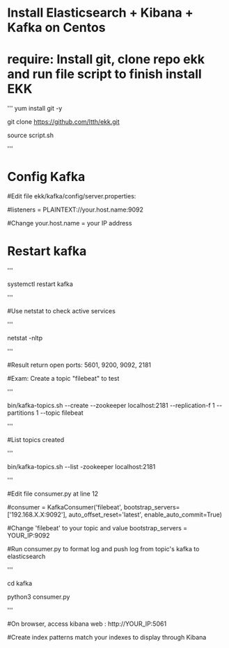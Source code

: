 # Install Elasticsearch + Kibana + Kafka on Centos 
# require: Install git, clone repo ekk and run file script to finish install EKK
'''
yum install git -y

git clone https://github.com/ltth/ekk.git

source script.sh

'''
# Config Kafka 

#Edit file ekk/kafka/config/server.properties:

#listeners = PLAINTEXT://your.host.name:9092

#Change your.host.name = your IP address

# Restart kafka

'''

systemctl restart kafka

'''

#Use netstat to check active services 

'''

netstat -nltp

'''

#Result return open ports: 5601, 9200, 9092, 2181



#Exam: Create a topic "filebeat" to test

'''

bin/kafka-topics.sh --create --zookeeper localhost:2181 --replication-f 1 --partitions 1 --topic filebeat

'''

#List topics created

'''

bin/kafka-topics.sh --list -zookeeper localhost:2181

'''

#Edit file consumer.py at line 12

#consumer = KafkaConsumer('filebeat', bootstrap_servers=['192.168.X.X:9092'], auto_offset_reset='latest', enable_auto_commit=True)

#Change 'filebeat' to your topic and value bootstrap_servers = YOUR_IP:9092

#Run consumer.py to format log and push log from topic's kafka to elasticsearch

'''

cd kafka

python3 consumer.py

'''

#On browser, access kibana web : http://YOUR_IP:5061 

#Create index patterns match your indexes to display through Kibana


